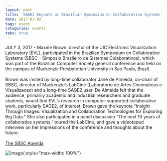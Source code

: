 ```yaml
---
layout: post
title: 'SAGE2 Keynote at Brazilian Symposium on Collaborative Systems'
date: 2017-07-02
tags: event
categories: events
tabs: true
---
```


JULY 3, 2017 - Maxine Brown, director of the UIC Electronic Visualization Laboratory (EVL), participated in the Brazilian Symposium on Collaborative Systems (SBSC – Simposio Brasileiro de Sistemas Colaborativos), which was part of the Brazilian Computer Society general conference and held on the campus of Mackenzie Presbyterian University in Sao Paulo, Brazil.<br><br>
Brown was invited by long-time collaborator Jane de Almeida, co-chair of SBSC, director of Mackenzie&rsquo;s LabCine (Laboratorio de Artes Cinematicas e Visualizacao) and a long-time SAGE2 user. De Almeida felt that the audience, primarily academic and industrial researchers and graduate students, would find EVL&rsquo;s research in computer-supported collaborative work, particularly SAGE2, of interest. Brown gave the keynote &ldquo;Insight Through Images: Visualization and Collaboration Technologies for Exploring Big Data.&rdquo; She also participated in a panel discussion &ldquo;The next 10 years of collaborative systems,&rdquo; toured the LabCine, and gave a videotaped interview on her impressions of the conference and thoughts about the future.<br><br>
<a href="http://csbc2017.mackenzie.br/eventos/14-sbsc">The SBSC Agenda</a>

![image](https://www.evl.uic.edu/output/originals/sbsc-maxine_amandareias17-750x350.jpg-srcw.jpg){:style="max-width: 100%"}

